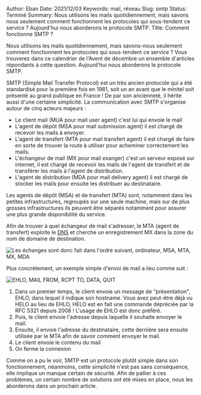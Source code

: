 Author: Eban
Date: 2021/12/03
Keywords: mail, réseau
Slug: smtp
Status: Terminé
Summary: Nous utilisons les mails quotidiennement, mais savons nous seulement comment fonctionnent les protocoles qui sous-tendent ce service ? Aujourd'hui nous aborderons le protocole SMTP.
Title: Comment fonctionne SMTP ?

Nous utilisons les mails quotidiennement, mais savons-nous seulement comment fonctionnent les protocoles qui sous-tendent ce service ? Vous trouverez dans ce calendrier de l'Avent de décembre un ensemble d'articles répondants à cette question. Aujourd'hui nous aborderons le protocole SMTP.

SMTP (Simple Mail Transfer Protocol) est un très ancien protocole qui a été standardisé pour la première fois en 1981, soit un an avant que le minitel soit présenté au grand publique en France ! De par son ancienneté, il hérite aussi d'une certaine simplicité. La communication avec SMTP s'organise autour de cinq acteurs majeurs : 

- Le client mail (MUA pour mail user agent) c'est lui qui envoie le mail
- L'agent de dépôt (MSA pour mail submission agent) il est chargé de recevoir les mails à envoyer.
- L'agent de transfert (MTA pour mail transfert agent) il est chargé de faire en sorte de trouver la route à utiliser pour acheminer correctement les mails.
- L'échangeur de mail (MX pour mail exanger) c'est un serveur exposé sur internet, il est chargé de recevoir les mails de l'agent de transfert et de transférer les mails à l'agent de distribution.
- L'agent de distribution (MDA pour mail delivery agent) il est chargé de stocker les mails pour ensuite les distribuer au destinataire.

Les agents de dépôt (MSA) et de transfert (MTA) sont, notamment dans les petites infrastructures, regroupés sur une seule machine, mais sur de plus grosses infrastructures ils peuvent être séparés notamment pour assurer une plus grande disponibilité du service.

Afin de trouver à quel échangeur de mail s'adresser, le MTA (agent de transfert) exploite le [DNS](https://ilearned.eu/les-bases-du-dns.html) et cherche un enregistrement MX dans la zone du nom de domaine de destination.

![Les échanges sont donc fait dans l'ordre suivant, ordinateur, MSA, MTA, MX, MDA](/static/img/smtp/exchange.png)

Plus concrètement, un exemple simple d'envoi de mail a lieu comme suit :

![EHLO, MAIL FROM, RCPT TO, DATA, QUIT](/static/img/smtp/requests.png)

1. Dans un premier temps, le client envoie un message de "présentation", EHLO, dans lequel il indique son hostname. Vous avez peut-être déjà vu HELO au lieu de EHLO, HELO est en fait une commande dépréciée par la RFC 5321 depuis 2008 ! L'usage de EHLO est donc préféré.
2. Puis, le client envoie l'adresse depuis laquelle il souhaite envoyer le mail.
3. Ensuite, il envoie l'adresse du destinataire, cette dernière sera ensuite utilisée par le MTA afin de savoir comment envoyer le mail.
4. Le client envoie le contenu du mail
5. On ferme la connexion

Comme on a pu le voir, SMTP est un protocole plutôt simple dans son fonctionnement, néanmoins, cette simplicité n'est pas sans conséquence, elle implique un manque certain de sécurité. Afin de pallier à ces problèmes, un certain nombre de solutions ont été mises en place, nous les aborderons dans un prochain article.